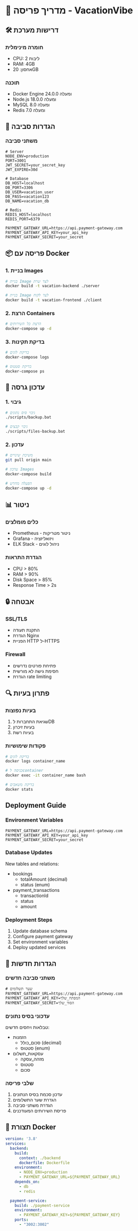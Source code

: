 # 🚀 מדריך פריסה - VacationVibe

## 🛠️ דרישות מערכת

### חומרה מינימלית
- CPU: 2 ליבות
- RAM: 4GB
- אחסון: 20GB

### תוכנה
- Docker Engine 24.0.0 ומעלה
- Node.js 18.0.0 ומעלה
- MySQL 8.0 ומעלה
- Redis 7.0 ומעלה

## 🔧 הגדרות סביבה

### משתני סביבה
```env
# Server
NODE_ENV=production
PORT=3001
JWT_SECRET=your_secret_key
JWT_EXPIRE=30d

# Database
DB_HOST=localhost
DB_PORT=3306
DB_USER=vacation_user
DB_PASS=vacation123
DB_NAME=vacation_db

# Redis
REDIS_HOST=localhost
REDIS_PORT=6379

PAYMENT_GATEWAY_URL=https://api.payment-gateway.com
PAYMENT_GATEWAY_API_KEY=your_api_key
PAYMENT_GATEWAY_SECRET=your_secret
```

## 📦 פריסה עם Docker

### 1. בניית Images
```bash
# בניית Image לצד שרת
docker build -t vacation-backend ./server

# בניית Image לצד לקוח
docker build -t vacation-frontend ./client
```

### 2. הרצת Containers
```bash
# הרצת כל השירותים
docker-compose up -d
```

### 3. בדיקת תקינות
```bash
# בדיקת לוגים
docker-compose logs

# בדיקת סטטוס
docker-compose ps
```

## 🔄 עדכון גרסה

### 1. גיבוי
```bash
# גיבוי סיס נתונים
./scripts/backup.bat

# גיבוי קבצים
./scripts/files-backup.bat
```

### 2. עדכון
```bash
# משיכת שינויים
git pull origin main

# עדכון Images
docker-compose build

# הפעלה מחדש
docker-compose up -d
```

## 📊 ניטור

### כלים מומלצים
- Prometheus - ניטור מטריקות
- Grafana - ויזואליזציה
- ELK Stack - ניהול לוגים

### הגדרת התראות
- CPU > 80%
- RAM > 90%
- Disk Space > 85%
- Response Time > 2s

## 🔒 אבטחה

### SSL/TLS
- התקנת תעודה
- הגדרת Nginx
- הפניית HTTP ל-HTTPS

### Firewall
- פתיחת פורטים נדרשים
- חסימת גישה לא מורשית
- הגדרת rate limiting

## 🔍 פתרון בעיות

### בעיות נפוצות
1. שגיאת התחברות לDB
2. בעיות זיכרון
3. בעיות רשת

### פקודות שימושיות
```bash
# בדיקת לוגים
docker logs container_name

# כניסה לcontainer
docker exec -it container_name bash

# בדיקת משאבים
docker stats
```

## Deployment Guide

### Environment Variables
```env
PAYMENT_GATEWAY_URL=https://api.payment-gateway.com
PAYMENT_GATEWAY_API_KEY=your_api_key
PAYMENT_GATEWAY_SECRET=your_secret
```

### Database Updates
New tables and relations:
- bookings
  - totalAmount (decimal)
  - status (enum)
- payment_transactions
  - transactionId
  - status
  - amount

### Deployment Steps
1. Update database schema
2. Configure payment gateway
3. Set environment variables
4. Deploy updated services 

## 🔧 הגדרות חדשות

### משתני סביבה חדשים
```env
# שער תשלומים
PAYMENT_GATEWAY_URL=https://api.payment-gateway.com
PAYMENT_GATEWAY_API_KEY=המפתח_שלך
PAYMENT_GATEWAY_SECRET=הסוד_שלך
```

### עדכוני בסיס נתונים
טבלאות ויחסים חדשים:
- הזמנות
  - סכום_כולל (decimal)
  - סטטוס (enum)
- עסקאות_תשלום
  - מזהה_עסקה
  - סטטוס
  - סכום

### שלבי פריסה
1. עדכון סכמת בסיס הנתונים
2. הגדרת שער התשלומים
3. הגדרת משתני סביבה
4. פריסת השירותים המעודכנים

## 🐳 תצורת Docker

```yaml
version: '3.8'
services:
  backend:
    build: 
      context: ./backend
      dockerfile: Dockerfile
    environment:
      - NODE_ENV=production
      - PAYMENT_GATEWAY_URL=${PAYMENT_GATEWAY_URL}
    depends_on:
      - db
      - redis

  payment-service:
    build: ./payment-service
    environment:
      - PAYMENT_GATEWAY_KEY=${PAYMENT_GATEWAY_KEY}
    ports:
      - "3002:3002"
```
